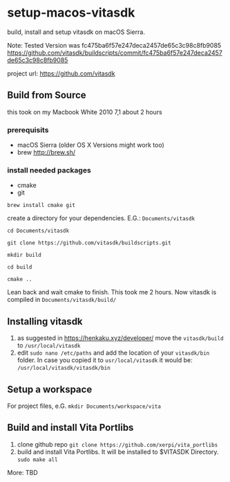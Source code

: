 # setup-macos-vitasdk
build, install and setup vitasdk on macOS Sierra. 

Note: 
Tested Version was fc475ba6f57e247deca2457de65c3c98c8fb9085
https://github.com/vitasdk/buildscripts/commit/fc475ba6f57e247deca2457de65c3c98c8fb9085

project url: https://github.com/vitasdk

## Build from Source
this took on my Macbook White 2010 7,1 about 2 hours

### prerequisits
- macOS Sierra (older OS X Versions might work too)
- brew http://brew.sh/ 

### install needed packages
- cmake
- git

`brew install cmake git`

create a directory for your dependencies. E.G.: `Documents/vitasdk`

`cd Documents/vitasdk`

`git clone https://github.com/vitasdk/buildscripts.git`

`mkdir build`

`cd build`

`cmake ..`

Lean back and wait cmake to finish. This took me 2 hours. Now vitasdk is compiled in `Documents/vitasdk/build/`


## Installing vitasdk

1. as suggested in https://henkaku.xyz/developer/ move the `vitasdk/build` to `/usr/local/vitasdk`
2. edit `sudo nano /etc/paths` and add the location of your `vitasdk/bin` folder. In case you copied it to `usr/local/vitasdk` it would be: 
`/usr/local/vitasdk/vitasdk/bin`

## Setup a workspace

For project files, e.G.
`mkdir Documents/workspace/vita`

## Build and install Vita Portlibs

1. clone github repo 
`git clone https://github.com/xerpi/vita_portlibs`
2. build and install Vita Portlibs. It will be installed to $VITASDK Directory. 
`sudo make all`

More: TBD
